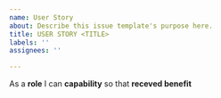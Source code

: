 ```yaml
---
name: User Story
about: Describe this issue template's purpose here.
title: USER STORY <TITLE>
labels: ''
assignees: ''

---
```


As a **role** I can **capability** so that **receved benefit**
